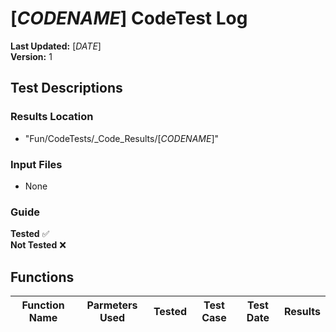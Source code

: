 # [$CODENAME$] CodeTest Log

__Last Updated:__ [$DATE$] <br />
__Version:__ 1

## Test Descriptions

### Results Location
- "Fun/CodeTests/_Code_Results/[$CODENAME$]"

### Input Files
- None

### Guide
__Tested__ :white_check_mark:
<br />
__Not Tested__ :x: 

## Functions

|Function Name |Parmeters Used | Tested | Test Case | Test Date | Results |
|---|---|:---:|---|---|---
